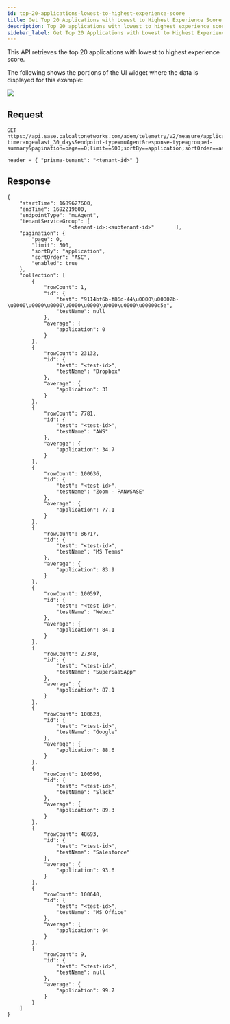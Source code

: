 ```yaml
---
id: top-20-applications-lowest-to-highest-experience-score
title: Get Top 20 Applications with Lowest to Highest Experience Score
description: Top 20 applications with lowest to highest experience score
sidebar_label: Get Top 20 Applications with Lowest to Highest Experience Score
---
```


This API retrieves the top 20 applications with lowest to highest experience score.

The following shows the portions of the UI widget where the data is displayed for this example:

![](/sase/img/adem/DOCS-3758-top-20-apps-with-lowest-to-highest-experience-score.png)


## Request

    GET https://api.sase.paloaltonetworks.com/adem/telemetry/v2/measure/application/score?timerange=last_30_days&endpoint-type=muAgent&response-type=grouped-summary&pagination=page==0;limit==500;sortBy==application;sortOrder==asc&group=en.testName,en.test
     
    header = { "prisma-tenant": "<tenant-id>" }


## Response

    {
        "startTime": 1689627600,
        "endTime": 1692219600,
        "endpointType": "muAgent",
        "tenantServiceGroup": [
                        "<tenant-id>:<subtenant-id>"       ],
        "pagination": {
            "page": 0,
            "limit": 500,
            "sortBy": "application",
            "sortOrder": "ASC",
            "enabled": true
        },
        "collection": [
            {
                "rowCount": 1,
                "id": {
                    "test": "9114bf6b-f86d-44\u0000\u00002b-\u0000\u0000\u0000\u0000\u0000\u0000\u0000\u00000c5e",
                    "testName": null
                },
                "average": {
                    "application": 0
                }
            },
            {
                "rowCount": 23132,
                "id": {
                    "test": "<test-id>",
                    "testName": "Dropbox"
                },
                "average": {
                    "application": 31
                }
            },
            {
                "rowCount": 7781,
                "id": {
                    "test": "<test-id>",
                    "testName": "AWS"
                },
                "average": {
                    "application": 34.7
                }
            },
            {
                "rowCount": 100636,
                "id": {
                    "test": "<test-id>",
                    "testName": "Zoom - PANWSASE"
                },
                "average": {
                    "application": 77.1
                }
            },
            {
                "rowCount": 86717,
                "id": {
                    "test": "<test-id>",
                    "testName": "MS Teams"
                },
                "average": {
                    "application": 83.9
                }
            },
            {
                "rowCount": 100597,
                "id": {
                    "test": "<test-id>",
                    "testName": "Webex"
                },
                "average": {
                    "application": 84.1
                }
            },
            {
                "rowCount": 27348,
                "id": {
                    "test": "<test-id>",
                    "testName": "SuperSaaSApp"
                },
                "average": {
                    "application": 87.1
                }
            },
            {
                "rowCount": 100623,
                "id": {
                    "test": "<test-id>",
                    "testName": "Google"
                },
                "average": {
                    "application": 88.6
                }
            },
            {
                "rowCount": 100596,
                "id": {
                    "test": "<test-id>",
                    "testName": "Slack"
                },
                "average": {
                    "application": 89.3
                }
            },
            {
                "rowCount": 48693,
                "id": {
                    "test": "<test-id>",
                    "testName": "Salesforce"
                },
                "average": {
                    "application": 93.6
                }
            },
            {
                "rowCount": 100640,
                "id": {
                    "test": "<test-id>",
                    "testName": "MS Office"
                },
                "average": {
                    "application": 94
                }
            },
            {
                "rowCount": 9,
                "id": {
                    "test": "<test-id>",
                    "testName": null
                },
                "average": {
                    "application": 99.7
                }
            }
        ]
    }

